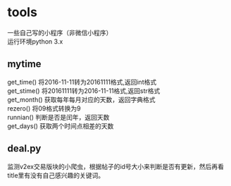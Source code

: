 # tools
一些自己写的小程序（非微信小程序）<br>
运行环境python 3.x


## mytime
get_time() 将2016-11-11转为20161111格式,返回int格式<br>
get_stime() 将20161111转为2016-11-11格式,返回str格式<br>
get_month() 获取每年每月对应的天数，返回字典格式<br>
rezero() 将09格式转换为9<br>
runnian() 判断是否是闰年，返回天数<br>
get_days() 获取两个时间点相差的天数
## deal.py
监测v2ex交易版块的小爬虫，根据帖子的id号大小来判断是否有更新，然后再看title里有没有自己感兴趣的关键词。
